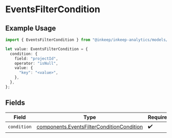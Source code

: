 # EventsFilterCondition

## Example Usage

```typescript
import { EventsFilterCondition } from "@inkeep/inkeep-analytics/models/components";

let value: EventsFilterCondition = {
  condition: {
    field: "projectId",
    operator: "isNull",
    value: {
      "key": "<value>",
    },
  },
};
```

## Fields

| Field                                                                                                  | Type                                                                                                   | Required                                                                                               | Description                                                                                            |
| ------------------------------------------------------------------------------------------------------ | ------------------------------------------------------------------------------------------------------ | ------------------------------------------------------------------------------------------------------ | ------------------------------------------------------------------------------------------------------ |
| `condition`                                                                                            | [components.EventsFilterConditionCondition](../../models/components/eventsfilterconditioncondition.md) | :heavy_check_mark:                                                                                     | N/A                                                                                                    |